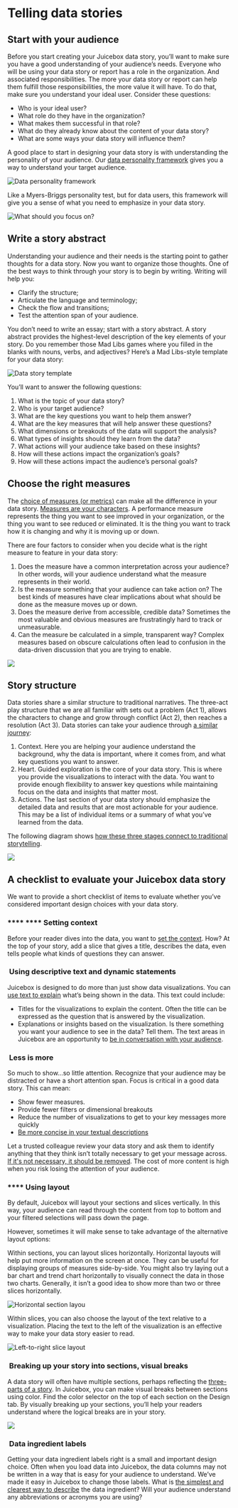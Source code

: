 # Telling data stories

## Start with your audience

Before you start creating your Juicebox data story, you’ll want to make sure you have a good understanding of your audience’s needs. Everyone who will be using your data story or report has a role in the organization. And associated responsibilities. The more your data story or report can help them fulfill those responsibilities, the more value it will have. To do that, make sure you understand your ideal user. Consider these questions:

* Who is your ideal user?
* What role do they have in the organization?
* What makes them successful in that role?
* What do they already know about the content of your data story?
* What are some ways your data story will influence them?

A good place to start in designing your data story is with understanding the personality of your audience. Our [data personality framework](https://www.juiceanalytics.com/writing/toward-a-data-personality-framework) gives you a way to understand your target audience.&#x20;

![Data personality framework](https://lh4.googleusercontent.com/YJznB-8xRdPH4t43WHUois\_hdbD1SOWNIx0Ln6S1sSisk1gt2yZOhg5E7T31GjzmOz94lPKgVG6ZtckJJHZEfffKxucq-AUkBJhLJ\_pVVyauNzQSa59qwfahmLlJBodKvGR1oC0)

Like a Myers-Briggs personality test, but for data users, this framework will give you a sense of what you need to emphasize in your data story.

![What should you focus on?](https://lh6.googleusercontent.com/7Arch2IN3VcfXU5ZLafOuCAh-Z8Z3kWAm9wbJf-ED6905MYa2qK7lX3hTgnevU9U0nvCOUYlU0\_ACZ7tyJDS-y\_HYWNwBe5v0FkNLOcwlYEMpwtJiSoReEoBmNwlbp23ZYR-l6k)

## Write a story abstract &#x20;

Understanding your audience and their needs is the starting point to gather thoughts for a data story. Now you want to organize those thoughts. One of the best ways to think through your story is to begin by writing. Writing will help you:

* Clarify the structure;
* Articulate the language and terminology;
* Check the flow and transitions;
* Test the attention span of your audience.

You don’t need to write an essay; start with a story abstract. A story abstract provides the highest-level description of the key elements of your story. Do you remember those Mad Libs games where you filled in the blanks with nouns, verbs, and adjectives? Here’s a Mad Libs-style template for your data story:

![Data story template](https://lh3.googleusercontent.com/IVoSmMgipJ5fvVIYhgdha8saY3D5jUyYuZ-IQyokD4LHEU2UGNaznuYWAsZB-n2V5CJ4r1a1tn4bjRU0OmSigYMut8MkQjjaQ9WEwbLW1jfpGfDWWfV\_KKDiureynGANpB-jCsM)

You’ll want to answer the following questions:

1. What is the topic of your data story?
2. Who is your target audience?
3. What are the key questions you want to help them answer?
4. What are the key measures that will help answer these questions?
5. What dimensions or breakouts of the data will support the analysis?
6. What types of insights should they learn from the data?
7. What actions will your audience take based on these insights?
8. How will these actions impact the organization’s goals?
9. How will these actions impact the audience’s personal goals?

## **Choose the right measures**

The [choice of measures (or metrics)](https://www.juiceanalytics.com/writing/choosing-right-metric) can make all the difference in your data story. [Measures are your characters](https://www.juiceanalytics.com/writing/metrics-are-the-characters-of-data-stories). A performance measure represents the thing you want to see improved in your organization, or the thing you want to see reduced or eliminated. It is the thing you want to track how it is changing and why it is moving up or down.

There are four factors to consider when you decide what is the right measure to feature in your data story:

1. Does the measure have a common interpretation across your audience? In other words, will your audience understand what the measure represents in their world.
2. Is the measure something that your audience can take action on? The best kinds of measures have clear implications about what should be done as the measure moves up or down.
3. Does the measure derive from accessible, credible data? Sometimes the most valuable and obvious measures are frustratingly hard to track or unmeasurable.
4. Can the measure be calculated in a simple, transparent way? Complex measures based on obscure calculations often lead to confusion in the data-driven discussion that you are trying to enable.

![](https://lh3.googleusercontent.com/umQISNXCBTS-H0F5z76yeJsStWV8wdGXGXevI9vSJw04znfKIzfHmVq9XuizdZUyLk\_B3T3-V3mwqXglmuTY1aCycPGqP9m5WSdfY5CPGgF34dqzq9Cjmba-0Mo4KgRH5JQbsJs)

## Story structure&#x20;

Data stories share a similar structure to traditional narratives. The three-act play structure that we are all familiar with sets out a problem (Act 1), allows the characters to change and grow through conflict (Act 2), then reaches a resolution (Act 3). Data stories can take your audience through [a similar journey](https://www.juiceanalytics.com/writing/how-to-structure-your-data-story):

1. Context. Here you are helping your audience understand the background, why the data is important, where it comes from, and what key questions you want to answer.
2. Heart. Guided exploration is the core of your data story. This is where you provide the visualizations to interact with the data. You want to provide enough flexibility to answer key questions while maintaining focus on the data and insights that matter most.
3. Actions. The last section of your data story should emphasize the detailed data and results that are most actionable for your audience. This may be a list of individual items or a summary of what you’ve learned from the data.

The following diagram shows [how these three stages connect to traditional storytelling](https://www.juiceanalytics.com/writing/the-art-of-data-storytelling-structure).

![](https://lh6.googleusercontent.com/sPc106ulzDllV4-TxOSqk9GM5K5XVBlavyEg8Q5UvP0RxOQV0wxZ1IJlpUDtczO1WvEnHU\_6B92jXM9pfZzZkO0PbjqvlfjjqB6uAr4rGXLgNzGcDtOzJGQ53hNFOKF2Q5MR2Ec)

## **A checklist to evaluate your Juicebox data story**

We want to provide a short checklist of items to evaluate whether you’ve considered important design choices with your data story.

### ****<img src="../../.gitbook/assets/check-square-solid.svg" alt="" data-size="line"> **** Setting context

Before your reader dives into the data, you want to [set the context](https://www.juiceanalytics.com/writing/use-context-to-make-your-audience-care). How? At the top of your story, add a slice that gives a title, describes the data, even tells people what kinds of questions they can answer.&#x20;

### <img src="../../.gitbook/assets/check-square-solid.svg" alt="" data-size="line"> Using descriptive text and dynamic statements

Juicebox is designed to do more than just show data visualizations. You can [use text to explain](https://www.juiceanalytics.com/design-principles/use-common-language/) what’s being shown in the data. This text could include:

* Titles for the visualizations to explain the content. Often the title can be expressed as the question that is answered by the visualization.
* Explanations or insights based on the visualization. Is there something you want your audience to see in the data? Tell them. The text areas in Juicebox are an opportunity to [be in conversation with your audience](https://www.juiceanalytics.com/design-principles/make-it-conversational/).

### <img src="../../.gitbook/assets/check-square-solid.svg" alt="" data-size="line"> Less is more

So much to show...so little attention. Recognize that your audience may be distracted or have a short attention span. Focus is critical in a good data story. This can mean:

* Show fewer measures.
* Provide fewer filters or dimensional breakouts
* Reduce the number of visualizations to get to your key messages more quickly
* [Be more concise in your textual descriptions](https://writingcenter.unc.edu/tips-and-tools/word-choice/)

Let a trusted colleague review your data story and ask them to identify anything that they think isn’t totally necessary to get your message across. [If it's not necessary, it should be removed](https://www.juiceanalytics.com/writing/10-ways-to-reduce-to-improve-your-data-visualizations). The cost of more content is high when you risk losing the attention of your audience.

### ****<img src="../../.gitbook/assets/check-square-solid.svg" alt="" data-size="line"> Using layout

By default, Juicebox will layout your sections and slices vertically. In this way, your audience can read through the content from top to bottom and your filtered selections will pass down the page.

However, sometimes it will make sense to take advantage of the alternative layout options:

Within sections, you can layout slices horizontally. Horizontal layouts will help put more information on the screen at once. They can be useful for displaying groups of measures side-by-side. You might also try laying out a bar chart and trend chart horizontally to visually connect the data in those two charts. Generally, it isn’t a good idea to show more than two or three slices horizontally.

![Horizontal section layou](<../../.gitbook/assets/image (70).png>)

Within slices, you can also choose the layout of the text relative to a visualization. Placing the text to the left of the visualization is an effective way to make your data story easier to read.

![Left-to-right slice layout](<../../.gitbook/assets/image (69).png>)

### <img src="../../.gitbook/assets/check-square-solid.svg" alt="" data-size="line"> Breaking up your story into sections, visual breaks

A data story will often have multiple sections, perhaps reflecting the [three-parts of a story](telling-data-stories.md#story-structure). In Juicebox, you can make visual breaks between sections using color. Find the color selector on the top of each section on the Design tab. By visually breaking up your sections, you’ll help your readers understand where the logical breaks are in your story.

![](<../../.gitbook/assets/image (68).png>)

### <img src="../../.gitbook/assets/check-square-solid.svg" alt="" data-size="line"> Data ingredient labels

Getting your data ingredient labels right is a small and important design choice. Often when you load data into Juicebox, the data columns may not be written in a way that is easy for your audience to understand. We’ve made it easy in Juicebox to change those labels. What is [the simplest and clearest way to describe](https://www.juiceanalytics.com/design-principles/use-common-language/) the data ingredient? Will your audience understand any abbreviations or acronyms you are using?&#x20;
